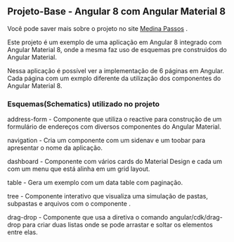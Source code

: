 ## Projeto-Base - Angular 8 com Angular Material 8

Você pode saver mais sobre o projeto no site [Medina Passos](http://medinapassos.com.br/pages/angular-material.html) .

Este projeto é um exemplo de uma aplicação em Angular 8 integrado com Angular Material 8, onde a mesma faz uso de esquemas pre construidos do Angular Material.

Nessa aplicação é possível ver a implementação de 6 páginas em Angular. Cada página com um exmplo diferente da utilização dos componentes do Angular Material 8.

### Esquemas(Schematics) utilizado no projeto

address-form - Componente que utiliza o reactive para construção de um formulário de endereços com diversos componentes do Angular Material.

navigation - Cria um componente com um sidenav e um toobar para apresentar o nome da aplicação.

dashboard - Componente com vários cards do Material Design e cada um com um menu que está alinha em um grid layout.

table - Gera um exemplo com um data table com paginação.

tree - Componente interativo que visualiza uma simulação de pastas, subpastas e arquivos com o componente <mat-tree>.
  
drag-drop - Componente que usa a diretiva o comando angular/cdk/drag-drop para criar duas listas onde se pode arrastar e soltar os elementos entre elas.
